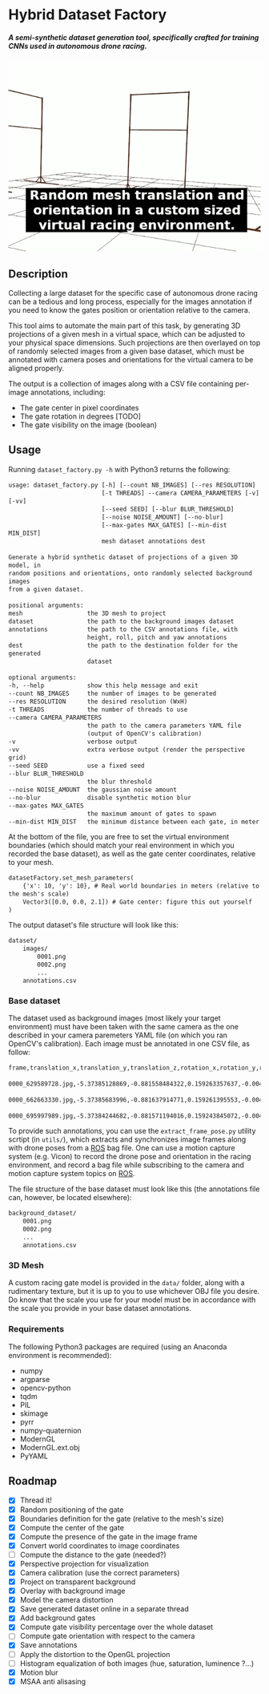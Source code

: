 # Hybrid Dataset Factory
##### A semi-synthetic dataset generation tool, specifically crafted for training CNNs used in autonomous drone racing.

![Hybrid image generation example](animation.gif)

## Description

Collecting a large dataset for the specific case of autonomous drone racing can be a tedious and long process, especially for the images annotation if you need to know the gates position or orientation relative to the camera.

This tool aims to automate the main part of this task, by generating 3D projections of a given mesh in a virtual space, which can be adjusted to your physical space dimensions. Such projections are then overlayed on top of randomly selected images from a given base dataset, which must be annotated with camera poses and orientations for the virtual camera to be aligned properly.

The output is a collection of images along with a CSV file containing per-image annotations, including:

+ The gate center in pixel coordinates
+ The gate rotation in degrees [TODO]
+ The gate visibility on the image (boolean)


## Usage

Running `dataset_factory.py -h` with Python3 returns the following:

```
usage: dataset_factory.py [-h] [--count NB_IMAGES] [--res RESOLUTION]
						  [-t THREADS] --camera CAMERA_PARAMETERS [-v] [-vv]
						  [--seed SEED] [--blur BLUR_THRESHOLD]
						  [--noise NOISE_AMOUNT] [--no-blur]
						  [--max-gates MAX_GATES] [--min-dist MIN_DIST]
						  mesh dataset annotations dest
						  
Generate a hybrid synthetic dataset of projections of a given 3D model, in
random positions and orientations, onto randomly selected background images
from a given dataset.

positional arguments:
mesh                  the 3D mesh to project
dataset               the path to the background images dataset
annotations           the path to the CSV annotations file, with
					  height, roll, pitch and yaw annotations
dest                  the path to the destination folder for the generated
					  dataset
					  
optional arguments:
-h, --help            show this help message and exit
--count NB_IMAGES     the number of images to be generated
--res RESOLUTION      the desired resolution (WxH)
-t THREADS            the number of threads to use
--camera CAMERA_PARAMETERS
					  the path to the camera parameters YAML file
					  (output of OpenCV's calibration)
-v                    verbose output
-vv                   extra verbose output (render the perspective grid)
--seed SEED           use a fixed seed
--blur BLUR_THRESHOLD
					  the blur threshold
--noise NOISE_AMOUNT  the gaussian noise amount
--no-blur             disable synthetic motion blur
--max-gates MAX_GATES
					  the maximum amount of gates to spawn
--min-dist MIN_DIST   the minimum distance between each gate, in meter
```

At the bottom of the file, you are free to set the virtual environment boundaries (which should match your real environment in which you recorded the base dataset), as well as the gate center coordinates, relative to your mesh.

```
datasetFactory.set_mesh_parameters(
	{'x': 10, 'y': 10}, # Real world boundaries in meters (relative to the mesh's scale)
	Vector3([0.0, 0.0, 2.1]) # Gate center: figure this out yourself
)
```

The output dataset's file structure will look like this:

```
dataset/
	images/
		0001.png
		0002.png
		...
	annotations.csv
```

### Base dataset
The dataset used as background images (most likely your target environment) must
have been taken with the same camera as the one described in your camera paremeters
YAML file (on which you ran OpenCV's calibration).
Each image must be annotated in one CSV file, as follow:

```
frame,translation_x,translation_y,translation_z,rotation_x,rotation_y,rotation_z,rotation_w,timestamp
 0000_629589728.jpg,-5.37385128869,-0.881558484322,0.159263357637,-0.00440469629754,-0.000679782844326,0.0768049529211,0.997036175749,0000_624666278
 0000_662663330.jpg,-5.37385683996,-0.881637914771,0.159261395553,-0.0044149173031,-0.000628436278144,0.0767958666096,0.997036864135,0000_664726891
 0000_695997989.jpg,-5.37384244682,-0.881571194016,0.159243845072,-0.00446504952991,-0.000594139084393,0.0768650390116,0.997031331558,0000_694637474
```

To provide such annotations, you can use the `extract_frame_pose.py` utility scrtipt (in `utils/`),
which extracts and synchronizes image frames along with drone poses from a [ROS](http://www.ros.org/) bag file.
One can use a motion capture system (e.g. Vicon) to record the drone pose and orientation
in the racing environment, and record a bag file while subscribing to the camera
and motion capture system topics on [ROS](http://www.ros.org/).

The file structure of the base dataset must look like this (the annotations file can, however, be located elsewhere):

```
background_dataset/
	0001.png
	0002.png
	...
	annotations.csv
```

### 3D Mesh
A custom racing gate model is provided in the `data/` folder, along with a rudimentary
texture, but it is up to you to use whichever OBJ file you desire.
Do know that the scale you use for your model must be in accordance with the scale you provide in your base dataset annotations.

### Requirements

The following Python3 packages are required (using an Anaconda environment is recommended):

+ numpy
+ argparse
+ opencv-python
+ tqdm
+ PIL
+ skimage
+ pyrr
+ numpy-quaternion
+ ModernGL
+ ModernGL.ext.obj
+ PyYAML


## Roadmap


- [x] Thread it!
- [x] Random positioning of the gate
- [x] Boundaries definition for the gate (relative to the mesh's size)
- [x] Compute the center of the gate
- [x] Compute the presence of the gate in the image frame
- [x] Convert world coordinates to image coordinates
- [ ] Compute the distance to the gate (needed?)
- [x] Perspective projection for visualization
- [x] Camera calibration (use the correct parameters)
- [x] Project on transparent background
- [x] Overlay with background image
- [x] Model the camera distortion
- [x] Save generated dataset online in a separate thread
- [x] Add background gates
- [x] Compute gate visibility percentage over the whole dataset
- [ ] Compute gate orientation with respect to the camera
- [x] Save annotations
- [ ] Apply the distortion to the OpenGL projection
- [ ] Histogram equalization of both images (hue, saturation, luminence ?...)
- [x] Motion blur
- [x] MSAA anti alisasing
